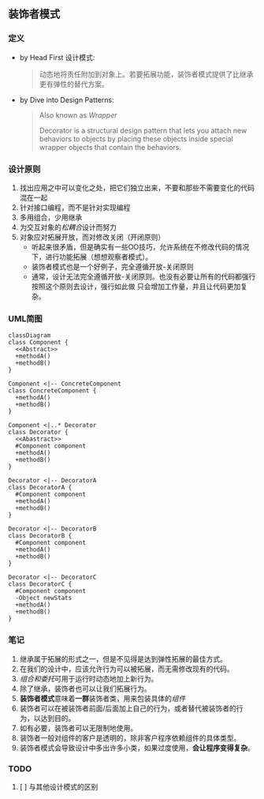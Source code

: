 ## 装饰者模式

### 定义

- by Head First 设计模式:
  > 动态地将责任附加到对象上。若要拓展功能，装饰者模式提供了比继承更有弹性的替代方案。

- by Dive into Design Patterns:
  > Also known as *Wrapper*
  > 
  > Decorator is a structural design pattern that lets you attach new behaviors
    to objects by placing these objects inside special wrapper objects that 
    contain the behaviors.

### 设计原则
1. 找出应用之中可以变化之处，把它们独立出来，不要和那些不需要变化的代码混在一起
2. 针对接口编程，而不是针对实现编程
3. 多用组合，少用继承
4. 为交互对象的*松耦合*设计而努力
5. 对象应对拓展开放，而对修改关闭（开闭原则）
   - 听起来很矛盾，但是确实有一些OO技巧，允许系统在不修改代码的情况下，进行功能拓展（想想观察者模式）。
   - 装饰者模式也是一个好例子，完全遵循开放-关闭原则
   - 通常，设计无法完全遵循开放-关闭原则。也没有必要让所有的代码都强行按照这个原则去设计，强行如此做
     只会增加工作量，并且让代码更加复杂。

### UML简图

```mermaid
classDiagram
class Component {
  <<Abstract>>
  +methodA()
  +methodB()
}

Component <|-- ConcreteComponent
class ConcreteComponent {
  +methodA()
  +methodB()
}

Component <|..* Decorator
class Decorator {
  <<Abastract>>
  #Component component
  +methodA()
  +methodB()
}

Decorator <|-- DecoratorA
class DecoratorA {
  #Component component
  +methodA()
  +methodB()
}

Decorator <|-- DecoratorB
class DecoratorB {
  #Component component
  +methodA()
  +methodB()
}

Decorator <|-- DecoratorC
class DecoratorC {
  #Component component
  -Object newStats
  +methodA()
  +methodB()
}

```

### 笔记
1. 继承属于拓展的形式之一，但是不见得是达到弹性拓展的最佳方式。
2. 在我们的设计中，应该允许行为可以被拓展，而无需修改现有的代码。
3. *组合和委托*可用于运行时动态地加上新行为。
4. 除了继承，装饰者也可以让我们拓展行为。
5. **装饰者模式**意味着**一群**装饰者类，用来包装具体的*组件*
6. 装饰者可以在被装饰者前面/后面加上自己的行为，或者替代被装饰者的行为，以达到目的。
7. 如有必要，装饰者可以无限制地使用。
8. 装饰者一般对组件的客户是透明的，除非客户程序依赖组件的具体类型。
9. 装饰者模式会导致设计中多出许多小类，如果过度使用，**会让程序变得复杂**。

### TODO

1. [ ] 与其他设计模式的区别